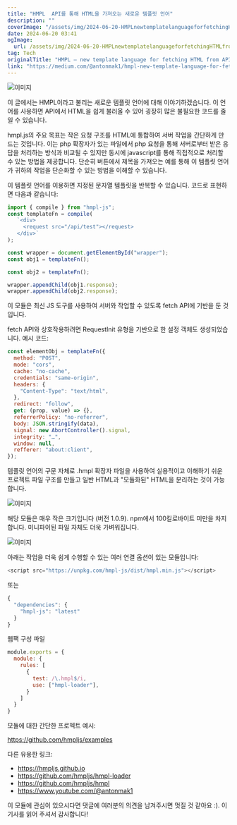 ```yaml
---
title: "HMPL  API를 통해 HTML을 가져오는 새로운 템플릿 언어"
description: ""
coverImage: "/assets/img/2024-06-20-HMPLnewtemplatelanguageforfetchingHTMLfromAPI_0.png"
date: 2024-06-20 03:41
ogImage: 
  url: /assets/img/2024-06-20-HMPLnewtemplatelanguageforfetchingHTMLfromAPI_0.png
tag: Tech
originalTitle: "HMPL — new template language for fetching HTML from API"
link: "https://medium.com/@antonmak1/hmpl-new-template-language-for-fetching-html-from-api-6c1d2dd26af6"
---
```




![이미지](/assets/img/2024-06-20-HMPLnewtemplatelanguageforfetchingHTMLfromAPI_0.png)

이 글에서는 HMPL이라고 불리는 새로운 템플릿 언어에 대해 이야기하겠습니다. 이 언어를 사용하면 API에서 HTML을 쉽게 불러올 수 있어 굉장히 많은 불필요한 코드를 줄일 수 있습니다.

hmpl.js의 주요 목표는 작은 요청 구조를 HTML에 통합하여 서버 작업을 간단하게 만드는 것입니다. 이는 php 확장자가 있는 파일에서 php 요청을 통해 서버로부터 받은 응답을 처리하는 방식과 비교될 수 있지만 동시에 javascript를 통해 직접적으로 처리할 수 있는 방법을 제공합니다. 단순히 버튼에서 제목을 가져오는 예를 통해 이 템플릿 언어가 귀하의 작업을 단순화할 수 있는 방법을 이해할 수 있습니다.

이 템플릿 언어를 이용하면 지정된 문자열 템플릿을 반복할 수 있습니다. 코드로 표현하면 다음과 같습니다:

<div class="content-ad"></div>

```js
import { compile } from "hmpl-js";
const templateFn = compile(
   `<div>
     <request src="/api/test"></request>
   </div>`
);

const wrapper = document.getElementById("wrapper");
const obj1 = templateFn();

const obj2 = templateFn();

wrapper.appendChild(obj1.response);
wrapper.appendChild(obj2.response);
```

이 모듈은 최신 JS 도구를 사용하여 서버와 작업할 수 있도록 fetch API에 기반을 둔 것입니다.

fetch API와 상호작용하려면 RequestInit 유형을 기반으로 한 설정 객체도 생성되었습니다. 예시 코드:

```js
const elementObj = templateFn({
  method: "POST",
  mode: "cors",
  cache: "no-cache",
  credentials: "same-origin",
  headers: {
    "Content-Type": "text/html",
  },
  redirect: "follow",
  get: (prop, value) => {},
  referrerPolicy: "no-referrer",
  body: JSON.stringify(data),
  signal: new AbortController().signal,
  integrity: "…",
  window: null,
  refferer: "about:client",
});
```

<div class="content-ad"></div>

템플릿 언어의 구문 자체로 .hmpl 확장자 파일을 사용하여 실용적이고 이해하기 쉬운 프로젝트 파일 구조를 만들고 일반 HTML과 "모듈화된" HTML을 분리하는 것이 가능합니다.

![이미지](/assets/img/2024-06-20-HMPLnewtemplatelanguageforfetchingHTMLfromAPI_1.png)

해당 모듈은 매우 작은 크기입니다 (버전 1.0.9). npm에서 100킬로바이트 미만을 차지합니다. 미니파이된 파일 자체도 더욱 가벼워집니다.

![이미지](/assets/img/2024-06-20-HMPLnewtemplatelanguageforfetchingHTMLfromAPI_2.png)

<div class="content-ad"></div>

아래는 작업을 더욱 쉽게 수행할 수 있는 여러 연결 옵션이 있는 모듈입니다:

```js
<script src="https://unpkg.com/hmpl-js/dist/hmpl.min.js"></script>
```

또는

```js
{
  "dependencies": {
    "hmpl-js": "latest"
  }
}
```

<div class="content-ad"></div>

웹팩 구성 파일

```js
module.exports = {
  module: {
    rules: [
      {
        test: /\.hmpl$/i,
        use: ["hmpl-loader"],
      }
    ]
  }
}
```

모듈에 대한 간단한 프로젝트 예시:

<div class="content-ad"></div>

https://github.com/hmpljs/examples

다른 유용한 링크:

- https://hmpljs.github.io
- https://github.com/hmpljs/hmpl-loader
- https://github.com/hmpljs/hmpl
- https://www.youtube.com/@antonmak1

이 모듈에 관심이 있으시다면 댓글에 여러분의 의견을 남겨주시면 멋질 것 같아요 :). 이 기사를 읽어 주셔서 감사합니다!